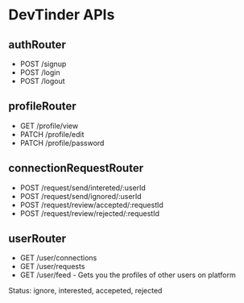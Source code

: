 # DevTinder APIs
 
 ## authRouter
 - POST /signup
 - POST /login
 - POST /logout
 
 ## profileRouter
 - GET /profile/view
 - PATCH /profile/edit
 - PATCH /profile/password
 
 ## connectionRequestRouter
 - POST /request/send/intereted/:userId
 - POST /request/send/ignored/:userId
 - POST /request/review/accepted/:requestId
 - POST /request/review/rejected/:requestId
 
 ## userRouter
 - GET /user/connections
 - GET /user/requests
 - GET /user/feed - Gets you the profiles of other users on platform
 
 
 Status: ignore, interested, accepeted, rejected